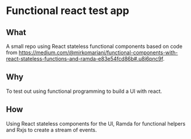 # Functional react test app

## What

A small repo using React stateless functional components based on code from https://medium.com/@mirkomariani/functional-components-with-react-stateless-functions-and-ramda-e83e54fcd86b#.u8i6pnc9f.

## Why

To test out using functional programming to build a UI with react.

## How

Using React stateless components for the UI, Ramda for functional helpers and Rxjs to create a stream of events.
